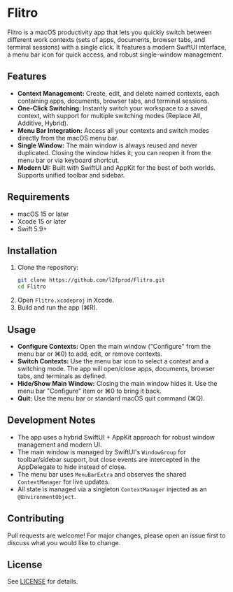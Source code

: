 # Flitro

Flitro is a macOS productivity app that lets you quickly switch between different work contexts (sets of apps, documents, browser tabs, and terminal sessions) with a single click. It features a modern SwiftUI interface, a menu bar icon for quick access, and robust single-window management.

## Features

- **Context Management:** Create, edit, and delete named contexts, each containing apps, documents, browser tabs, and terminal sessions.
- **One-Click Switching:** Instantly switch your workspace to a saved context, with support for multiple switching modes (Replace All, Additive, Hybrid).
- **Menu Bar Integration:** Access all your contexts and switch modes directly from the macOS menu bar.
- **Single Window:** The main window is always reused and never duplicated. Closing the window hides it; you can reopen it from the menu bar or via keyboard shortcut.
- **Modern UI:** Built with SwiftUI and AppKit for the best of both worlds. Supports unified toolbar and sidebar.

## Requirements

- macOS 15 or later
- Xcode 15 or later
- Swift 5.9+

## Installation

1. Clone the repository:
   ```sh
   git clone https://github.com/l2fprod/Flitro.git
   cd Flitro
   ```
2. Open `Flitro.xcodeproj` in Xcode.
3. Build and run the app (⌘R).

## Usage

- **Configure Contexts:** Open the main window ("Configure" from the menu bar or ⌘0) to add, edit, or remove contexts.
- **Switch Contexts:** Use the menu bar icon to select a context and a switching mode. The app will open/close apps, documents, browser tabs, and terminals as defined.
- **Hide/Show Main Window:** Closing the main window hides it. Use the menu bar "Configure" item or ⌘0 to bring it back.
- **Quit:** Use the menu bar or standard macOS quit command (⌘Q).

## Development Notes

- The app uses a hybrid SwiftUI + AppKit approach for robust window management and modern UI.
- The main window is managed by SwiftUI's `WindowGroup` for toolbar/sidebar support, but close events are intercepted in the AppDelegate to hide instead of close.
- The menu bar uses `MenuBarExtra` and observes the shared `ContextManager` for live updates.
- All state is managed via a singleton `ContextManager` injected as an `@EnvironmentObject`.

## Contributing

Pull requests are welcome! For major changes, please open an issue first to discuss what you would like to change.

## License

See [LICENSE](LICENSE) for details. 
